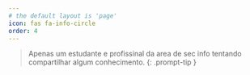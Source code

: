 ```yaml
---
# the default layout is 'page'
icon: fas fa-info-circle
order: 4
---
```


> Apenas um estudante e profissinal da area de sec info tentando compartilhar algum conhecimento.
{: .prompt-tip }
